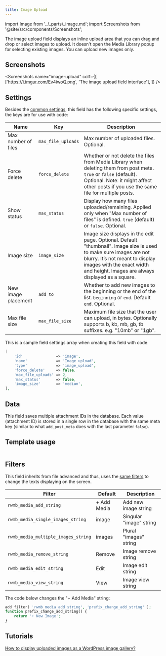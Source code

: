 ```yaml
---
title: Image Upload
---
```


import Image from '../_parts/_image.md';
import Screenshots from '@site/src/components/Screenshots';

The image upload field displays an inline upload area that you can drag and drop or select images to upload.  It doesn't open the Media Library popup for selecting existing images. You can upload new images only.

## Screenshots

<Screenshots
    name="image-upload"
    col1={[
        ['https://i.imgur.com/Ev4iwoQ.png', 'The image upload field interface'],
    ]}
/>

## Settings

Besides the [common settings](/field-settings/), this field has the following specific settings, the keys are for use with code:

Name | Key | Description
--- | --- | ---
Max number of files | `max_file_uploads` | Max number of uploaded files. Optional.
Force delete | `force_delete` | Whether or not delete the files from Media Library when deleting them from post meta. `true` or `false` (default). Optional. Note: it might affect other posts if you use the same file for multiple posts.
Show status | `max_status` | Display how many files uploaded/remaining. Applied only when "Max number of files" is defined. `true` (default) or `false`. Optional.
Image size | `image_size` | Image size displays in the edit page. Optional. Default "thumbnail". Image size is used to make sure images are not blurry. It’s not meant to display images with the exact width and height. Images are always displayed as a square.
New image placement | `add_to` | Whether to add new images to the beginning or the end of the list. `beginning` or `end`. Default `end`. Optional.
Max file size | `max_file_size` | Maximum file size that the user can upload, in bytes. Optionally supports b, kb, mb, gb, tb suffixes. e.g. "10mb" or "1gb".

This is a sample field settings array when creating this field with code:

```php
[
    'id'               => 'image',
    'name'             => 'Image upload',
    'type'             => 'image_upload',
    'force_delete'     => false,
    'max_file_uploads' => 2,
    'max_status'       => false,
    'image_size'       => 'medium',
],
```

## Data

This field saves multiple attachment IDs in the database. Each value (attachment ID) is stored in a single row in the database with the same meta key (similar to what `add_post_meta` does with the last parameter `false`).

## Template usage

<Image />

## Filters

This field inherits from file advanced and thus, uses the [same filters](/fields/file-advanced/) to change the texts displaying on the screen.

Filter|Default|Description
---|---|---
`rwmb_media_add_string`|+ Add Media|Add new image string
`rwmb_media_single_images_string`|image|Singular "image" string
`rwmb_media_multiple_images_string`|images|Plural "images" string
`rwmb_media_remove_string`|Remove|Image remove string
`rwmb_media_edit_string`|Edit|Image edit string
`rwmb_media_view_string`|View|Image view string

The code below changes the "+ Add Media" string:

```php
add_filter( 'rwmb_media_add_string', 'prefix_change_add_string' );
function prefix_change_add_string() {
    return '+ New Image';
}
```

## Tutorials

[How to display uploaded images as a WordPress image gallery?](https://metabox.io/display-uploaded-images-as-wordpress-image-gallery/)


